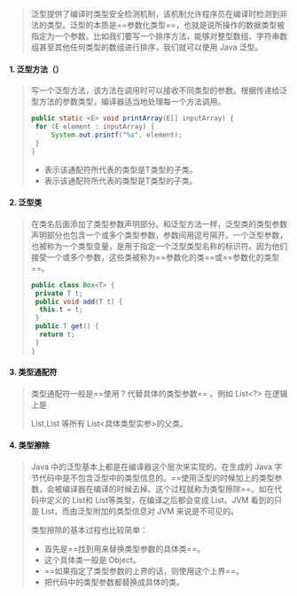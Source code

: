 > 泛型提供了编译时类型安全检测机制，该机制允许程序员在编译时检测到非法的类型。泛型的本质是==参数化类型==，也就是说所操作的数据类型被指定为一个参数。比如我们要写一个排序方法，能够对整型数组、字符串数组甚至其他任何类型的数组进行排序，我们就可以使用 Java 泛型。

#### 1. 泛型方法（<E>）

> 写一个泛型方法，该方法在调用时可以接收不同类型的参数。根据传递给泛型方法的参数类型，编译器适当地处理每一个方法调用。
>
> ```java
> public static <E> void printArray(E[] inputArray) {
>  for (E element : inputArray) {
>      System.out.printf("%s", element);
>  }
> }
> ```
>
> - <? extends T>表示该通配符所代表的类型是T类型的子类。
> - <? super T>表示该通配符所代表的类型是T类型的子类。

#### 2. 泛型类<T>

> 在类名后面添加了类型参数声明部分。和泛型方法一样，泛型类的类型参数声明部分也包含一个或多个类型参数，参数间用逗号隔开。一个泛型参数，也被称为一个类型变量，是用于指定一个泛型类型名称的标识符。因为他们接受一个或多个参数，这些类被称为==参数化的类==或==参数化的类型==。
>
> ```java
> public class Box<T> {
>  private T t;
>  public void add(T t) {
>   this.t = t;
>  }
>  public T get() {
>   return t;
>  }
> }
> ```

#### 3. 类型通配符

> 类型通配符一般是==使用 ? 代替具体的类型参数== 。例如 List<?> 在逻辑上是
>
> List<String>,List<Integer> 等所有 List<具体类型实参>的父类。

#### 4. 类型擦除

> Java 中的泛型基本上都是在编译器这个层次来实现的。在生成的 Java 字节代码中是不包含泛型中的类型信息的。==使用泛型的时候加上的类型参数，会被编译器在编译的时候去掉。这个过程就称为类型擦除==。如在代码中定义的 List<Object>和 List<String>等类型，在编译之后都会变成 List。JVM 看到的只是 List，而由泛型附加的类型信息对 JVM 来说是不可见的。
>
> 类型擦除的基本过程也比较简单：
>
> - 首先是==找到用来替换类型参数的具体类==。
> - 这个具体类一般是 Object。
> - ==如果指定了类型参数的上界的话，则使用这个上界==。
> - 把代码中的类型参数都替换成具体的类。
